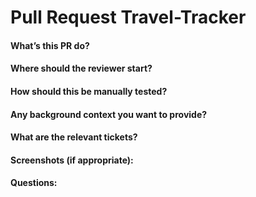 # Pull Request Travel-Tracker



#### What’s this PR do?



#### Where should the reviewer start?



#### How should this be manually tested?



#### Any background context you want to provide?



#### What are the relevant tickets?



#### Screenshots (if appropriate):



#### Questions:
